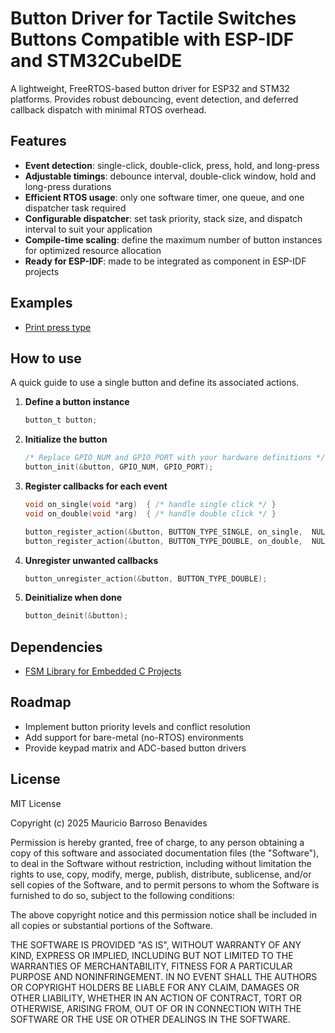 # Button Driver for Tactile Switches Buttons Compatible with ESP-IDF and STM32CubeIDE

A lightweight, FreeRTOS-based button driver for ESP32 and STM32 platforms. Provides robust debouncing, event detection, and deferred callback dispatch with minimal RTOS overhead.

## Features

* **Event detection**: single-click, double-click, press, hold, and long-press
* **Adjustable timings**: debounce interval, double-click window, hold and long-press durations
* **Efficient RTOS usage**: only one software timer, one queue, and one dispatcher task required
* **Configurable dispatcher**: set task priority, stack size, and dispatch interval to suit your application
* **Compile-time scaling**: define the maximum number of button instances for optimized resource allocation
* **Ready for ESP-IDF**: made to be integrated as component in ESP-IDF projects

## Examples

* [Print press type](examples/print_press_type)

## How to use

A quick guide to use a single button and define its associated actions.

1. **Define a button instance**

   ```c
   button_t button;
   ```

2. **Initialize the button**

   ```c
   /* Replace GPIO_NUM and GPIO_PORT with your hardware definitions */
   button_init(&button, GPIO_NUM, GPIO_PORT);
   ```

3. **Register callbacks for each event**

   ```c
   void on_single(void *arg)  { /* handle single click */ }
   void on_double(void *arg)  { /* handle double click */ }

   button_register_action(&button, BUTTON_TYPE_SINGLE, on_single,  NULL);
   button_register_action(&button, BUTTON_TYPE_DOUBLE, on_double,  NULL);
   ```

4. **Unregister unwanted callbacks**

   ```c
   button_unregister_action(&button, BUTTON_TYPE_DOUBLE);
   ```

5. **Deinitialize when done**

   ```c
   button_deinit(&button);
   ```

## Dependencies

* [FSM Library for Embedded C Projects](https://github.com/mauriciobarroso/fsm)

## Roadmap

* Implement button priority levels and conflict resolution
* Add support for bare-metal (no-RTOS) environments
* Provide keypad matrix and ADC-based button drivers

## License

MIT License

Copyright (c) 2025 Mauricio Barroso Benavides

Permission is hereby granted, free of charge, to any person obtaining a copy
of this software and associated documentation files (the "Software"), to deal
in the Software without restriction, including without limitation the rights
to use, copy, modify, merge, publish, distribute, sublicense, and/or sell
copies of the Software, and to permit persons to whom the Software is
furnished to do so, subject to the following conditions:

The above copyright notice and this permission notice shall be included in
all copies or substantial portions of the Software.

THE SOFTWARE IS PROVIDED "AS IS", WITHOUT WARRANTY OF ANY KIND, EXPRESS OR
IMPLIED, INCLUDING BUT NOT LIMITED TO THE WARRANTIES OF MERCHANTABILITY,
FITNESS FOR A PARTICULAR PURPOSE AND NONINFRINGEMENT. IN NO EVENT SHALL THE
AUTHORS OR COPYRIGHT HOLDERS BE LIABLE FOR ANY CLAIM, DAMAGES OR OTHER
LIABILITY, WHETHER IN AN ACTION OF CONTRACT, TORT OR OTHERWISE, ARISING FROM,
OUT OF OR IN CONNECTION WITH THE SOFTWARE OR THE USE OR OTHER DEALINGS IN THE
SOFTWARE.
